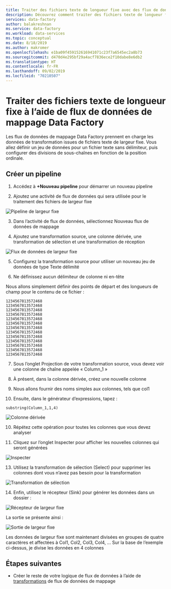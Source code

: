 ```yaml
---
title: Traiter des fichiers texte de longueur fixe avec des flux de données de mappage dans Azure Data Factory
description: Découvrez comment traiter des fichiers texte de longueur fixe dans Azure Data Factory à l’aide de flux de données de mappage.
services: data-factory
author: balakreshnan
ms.service: data-factory
ms.workload: data-services
ms.topic: conceptual
ms.date: 8/18/2019
ms.author: makromer
ms.openlocfilehash: e1ba09f459152616941071c23f7a6545ec2a8b73
ms.sourcegitcommit: d470d4e295bf29a4acf7836ece2f10dabe8e6db2
ms.translationtype: HT
ms.contentlocale: fr-FR
ms.lasthandoff: 09/02/2019
ms.locfileid: "70210507"
---
```

# <a name="process-fixed-length-text-files-using-data-factory-mapping-data-flows"></a>Traiter des fichiers texte de longueur fixe à l’aide de flux de données de mappage Data Factory

Les flux de données de mappage Data Factory prennent en charge les données de transformation issues de fichiers texte de largeur fixe. Vous allez définir un jeu de données pour un fichier texte sans délimiteur, puis configurer des divisions de sous-chaînes en fonction de la position ordinale.

## <a name="create-a-pipeline"></a>Créer un pipeline

1. Accédez à **+Nouveau pipeline** pour démarrer un nouveau pipeline

2. Ajoutez une activité de flux de données qui sera utilisée pour le traitement des fichiers de largeur fixe

  ![Pipeline de largeur fixe](media/data-flow/fwpipe.png)

3. Dans l’activité de flux de données, sélectionnez Nouveau flux de données de mappage

4. Ajoutez une transformation source, une colonne dérivée, une transformation de sélection et une transformation de réception

  ![Flux de données de largeur fixe](media/data-flow/fw2.png)

5. Configurez la transformation source pour utiliser un nouveau jeu de données de type Texte délimité

6. Ne définissez aucun délimiteur de colonne ni en-tête

Nous allons simplement définir des points de départ et des longueurs de champ pour le contenu de ce fichier :

```
1234567813572468
1234567813572468
1234567813572468
1234567813572468
1234567813572468
1234567813572468
1234567813572468
1234567813572468
1234567813572468
1234567813572468
1234567813572468
1234567813572468
1234567813572468
```

7. Sous l’onglet Projection de votre transformation source, vous devez voir une colonne de chaîne appelée « Column_1 »

8. À présent, dans la colonne dérivée, créez une nouvelle colonne

9. Nous allons fournir des noms simples aux colonnes, tels que col1

10. Ensuite, dans le générateur d’expressions, tapez :

  ```substring(Column_1,1,4)```

  ![Colonne dérivée](media/data-flow/fwderivedcol1.png)

10. Répétez cette opération pour toutes les colonnes que vous devez analyser

12. Cliquez sur l’onglet Inspecter pour afficher les nouvelles colonnes qui seront générées

  ![Inspecter](media/data-flow/fwinspect.png)

13. Utilisez la transformation de sélection (Select) pour supprimer les colonnes dont vous n’avez pas besoin pour la transformation

  ![Transformation de sélection](media/data-flow/fwselect.png)

14. Enfin, utilisez le récepteur (Sink) pour générer les données dans un dossier :

  ![Récepteur de largeur fixe](media/data-flow/fwsink.png)

  La sortie se présente ainsi :

  ![Sortie de largeur fixe](media/data-flow/fxdoutput.png)

  Les données de largeur fixe sont maintenant divisées en groupes de quatre caractères et affectées à Col1, Col2, Col3, Col4, ... Sur la base de l’exemple ci-dessus, je divise les données en 4 colonnes

## <a name="next-steps"></a>Étapes suivantes

* Créer le reste de votre logique de flux de données à l’aide de [transformations](concepts-data-flow-overview.md) de flux de données de mappage
